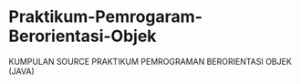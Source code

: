# Praktikum-Pemrogaram-Berorientasi-Objek
KUMPULAN SOURCE PRAKTIKUM PEMROGRAMAN BERORIENTASI OBJEK (JAVA)
